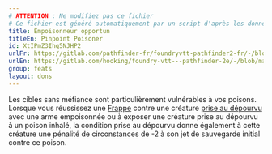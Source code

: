 ```yaml
---
# ATTENTION : Ne modifiez pas ce fichier
# Ce fichier est généré automatiquement par un script d'après les données du module Foundry VTT officiel et de sa traduction
title: Empoisonneur opportun
titleEn: Pinpoint Poisoner
id: XtIPmZ3Ihq5NJHP2
urlFr: https://gitlab.com/pathfinder-fr/foundryvtt-pathfinder2-fr/-/blob/master/data/feats/XtIPmZ3Ihq5NJHP2.htm
urlEn: https://gitlab.com/hooking/foundry-vtt---pathfinder-2e/-/blob/master/packs/data/feats.db/pinpoint-poisoner.json
group: feats
layout: dons
---
```

Les cibles sans méfiance sont particulièrement vulnérables à vos poisons. Lorsque vous réussissez une [Frappe](../actions/frapper.md) contre une créature [prise au dépourvu](../conditions/pris-au-dépourvu.md) avec une arme empoisonnée ou à exposer une créature prise au dépourvu à un poison inhalé, la condition prise au dépourvu donne également à cette créature une pénalité de circonstances de -2 à son jet de sauvegarde initial contre ce poison.


